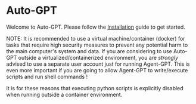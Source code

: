 # Auto-GPT

Welcome to Auto-GPT.  Please follow the [Installation](/setup/) guide to get started.

NOTE: It is recommended to use a virtual machine/container (docker) for tasks that require high security measures to prevent any potential harm to the main computer's system and data. If you are considering to use Auto-GPT outside a virtualized/containerized environment, you are *strongly* advised to use a separate user account just for running Agent-GPT. This is even more important if you are going to allow Agent-GPT to write/execute scripts and run shell commands !

It is for these reasons that executing python scripts is explicitly disabled when running outside a container environment.

